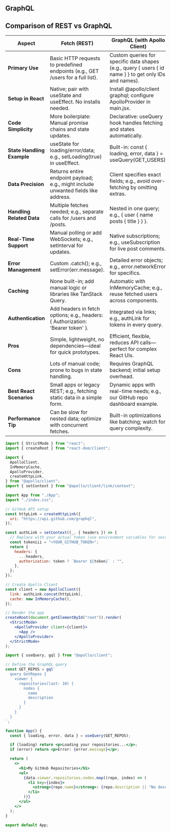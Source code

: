 ## GraphQL

## Comparison of REST vs GraphQL

| Aspect                     | Fetch (REST)                                                                       | GraphQL (with Apollo Client)                                                                           |
| -------------------------- | ---------------------------------------------------------------------------------- | ------------------------------------------------------------------------------------------------------ |
| **Primary Use**            | Basic HTTP requests to predefined endpoints (e.g., GET /users for a full list).    | Custom queries for specific data shapes (e.g., query { users { id name } } to get only IDs and names). |
| **Setup in React**         | Native; pair with useState and useEffect. No installs needed.                      | Install @apollo/client graphql; configure ApolloProvider in main.jsx.                                  |
| **Code Simplicity**        | More boilerplate: Manual promise chains and state updates.                         | Declarative: useQuery hook handles fetching and states automatically.                                  |
| **State Handling Example** | useState for loading/error/data; e.g., setLoading(true) in useEffect.              | Built-in: const { loading, error, data } = useQuery(GET_USERS);                                        |
| **Data Precision**         | Returns entire endpoint payload; e.g., might include unwanted fields like address. | Client specifies exact fields; e.g., avoid over-fetching by omitting extras.                           |
| **Handling Related Data**  | Multiple fetches needed; e.g., separate calls for /users and /posts.               | Nested in one query; e.g., { user { name posts { title } } }.                                          |
| **Real-Time Support**      | Manual polling or add WebSockets; e.g., setInterval for updates.                   | Native subscriptions; e.g., useSubscription for live post comments.                                    |
| **Error Management**       | Custom .catch(); e.g., setError(err.message).                                      | Detailed error objects; e.g., error.networkError for specifics.                                        |
| **Caching**                | None built-in; add manual logic or libraries like TanStack Query.                  | Automatic with InMemoryCache; e.g., reuse fetched users across components.                             |
| **Authentication**         | Add headers in fetch options; e.g., headers: { Authorization: 'Bearer token' }.    | Integrated via links; e.g., authLink for tokens in every query.                                        |
| **Pros**                   | Simple, lightweight, no dependencies—ideal for quick prototypes.                   | Efficient, flexible, reduces API calls—perfect for complex React UIs.                                  |
| **Cons**                   | Lots of manual code; prone to bugs in state handling.                              | Requires GraphQL backend; initial setup overhead.                                                      |
| **Best React Scenarios**   | Small apps or legacy REST; e.g., fetching static data in a simple form.            | Dynamic apps with real-time needs; e.g., our GitHub repo dashboard example.                            |
| **Performance Tip**        | Can be slow for nested data; optimize with concurrent fetches.                     | Built-in optimizations like batching; watch for query complexity.                                      |

```jsx
import { StrictMode } from "react";
import { createRoot } from "react-dom/client";

import {
  ApolloClient,
  InMemoryCache,
  ApolloProvider,
  createHttpLink,
} from "@apollo/client";
import { setContext } from "@apollo/client/link/context";

import App from "./App";
import "./index.css";

// GitHub API setup
const httpLink = createHttpLink({
  uri: "https://api.github.com/graphql",
});

const authLink = setContext((_, { headers }) => {
  // Replace with your actual token (use environment variables for security!)
  const tokeniii = "<YOUR_GITHUB_TOKEN>";
  return {
    headers: {
      ...headers,
      authorization: token ? `Bearer ${token}` : "",
    },
  };
});

// Create Apollo Client
const client = new ApolloClient({
  link: authLink.concat(httpLink),
  cache: new InMemoryCache(),
});

// Render the app
createRoot(document.getElementById("root")).render(
  <StrictMode>
    <ApolloProvider client={client}>
      <App />
    </ApolloProvider>
  </StrictMode>
);
```

```jsx
import { useQuery, gql } from "@apollo/client";

// Define the GraphQL query
const GET_REPOS = gql`
  query GetRepos {
    viewer {
      repositories(last: 10) {
        nodes {
          name
          description
        }
      }
    }
  }
`;

function App() {
  const { loading, error, data } = useQuery(GET_REPOS);

  if (loading) return <p>Loading your repositories...</p>;
  if (error) return <p>Error: {error.message}</p>;

  return (
    <>
      <h1>My GitHub Repositories</h1>
      <ul>
        {data.viewer.repositories.nodes.map((repo, index) => (
          <li key={index}>
            <strong>{repo.name}</strong>: {repo.description || "No description"}
          </li>
        ))}
      </ul>
    </>
  );
}

export default App;
```
